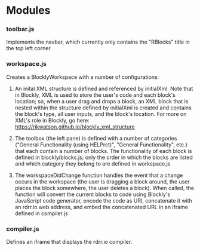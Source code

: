 # Modules

### toolbar.js
Implements the navbar, which currently only contains the "RBlocks" title in the top left corner.

### workspace.js
Creates a BlocklyWorkspace with a number of configurations:
1. An inital XML structure is defined and referenced by initialXml. Note that in Blockly, XML is used to store the user's code and each block's location; so, when a user drag and drops a block, an XML block that is nested within the structure defined by initialXml is created and contains the block's type, all user inputs, and the block's location. For more on XML's role in Blockly, go here: https://rikwatson.github.io/blockly_xml_structure

2. The toolbox (the left pane) is defined with a number of categories ("General Functionality (using HELPrct)", "General Functionality", etc.) that each contain a number of blocks. The functionality of each block is defined in blockly/blocks.js; only the order in which the blocks are listed and which category they belong to are defined in workspace.js

3. The workspaceDidChange function handles the event that a change occurs in the workspace (the user is dragging a block around, the user places the block somewhere, the user deletes a block). When called, the function will convert the current blocks to code using Blockly's JavaScript code generator, encode the code as URI, concatenate it with an rdrr.io web address, and embed the concatenated URL in an iframe defined in compiler.js

### compiler.js
Defines an iframe that displays the rdrr.io compiler.